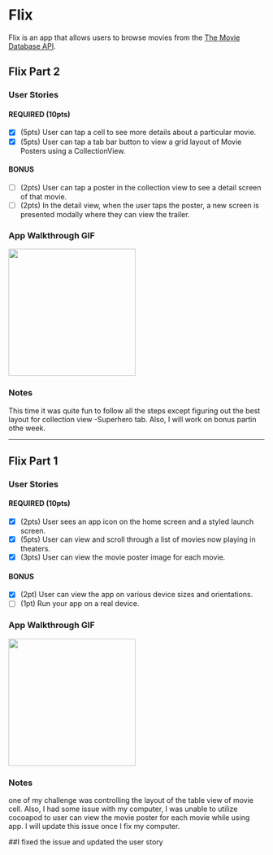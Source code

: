 
# Flix

Flix is an app that allows users to browse movies from the [The Movie Database API](http://docs.themoviedb.apiary.io/#).



## Flix Part 2

### User Stories

#### REQUIRED (10pts)
- [X] (5pts) User can tap a cell to see more details about a particular movie.
- [X] (5pts) User can tap a tab bar button to view a grid layout of Movie Posters using a CollectionView.

#### BONUS
- [ ] (2pts) User can tap a poster in the collection view to see a detail screen of that movie.
- [ ] (2pts) In the detail view, when the user taps the poster, a new screen is presented modally where they can view the trailer.

### App Walkthrough GIF


<img src="http://g.recordit.co/yhSewDNM3J.gif" width=250><br>

### Notes
This time it was quite fun to follow all the steps except figuring out the best layout for collection view -Superhero tab.
Also, I will work on bonus partin othe week.


---

## Flix Part 1

### User Stories


#### REQUIRED (10pts)
- [X] (2pts) User sees an app icon on the home screen and a styled launch screen.
- [X] (5pts) User can view and scroll through a list of movies now playing in theaters.
- [X] (3pts) User can view the movie poster image for each movie.

#### BONUS
- [X] (2pt) User can view the app on various device sizes and orientations.
- [ ] (1pt) Run your app on a real device.

### App Walkthrough GIF


<img src="http://g.recordit.co/yhSewDNM3J.gif" width=250><br>

### Notes
one of my challenge was controlling the layout of the table view of movie cell. 
Also, I had some issue with my computer, I was unable to utilize cocoapod to user can view the movie poster for each movie while using app.
I will update this issue once I fix my computer.

##I fixed the issue and updated the user story
